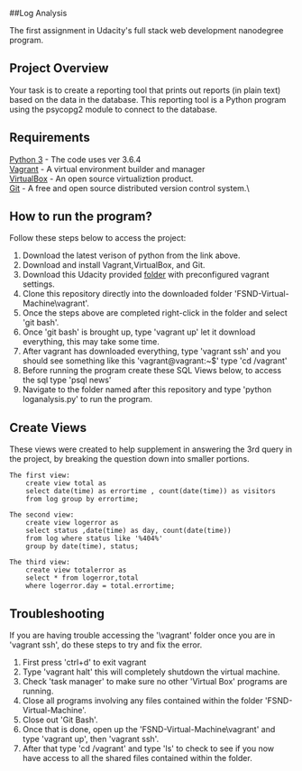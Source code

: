 ##Log Analysis

The first assignment in Udacity's full stack web development nanodegree program.

## Project Overview

Your task is to create a reporting tool that prints out reports (in plain text) based on the data in the database.
This reporting tool is a Python program using the psycopg2 module to connect to the database.

## Requirements

[Python 3](https://www.python.org/download/releases/3.0/) - The code uses ver 3.6.4\
[Vagrant](https://www.vagrantup.com/) - A virtual environment builder and manager\
[VirtualBox](https://www.virtualbox.org/) - An open source virtualiztion product.\
[Git](https://git-scm.com/downloads) - A free and open source distributed version control system.\

## How to run the program?

Follow these steps below to access the project:

1. Download the latest verison of python from the link above.
2. Download and install Vagrant,VirtualBox, and Git.
3. Download this Udacity provided [folder](https://d17h27t6h515a5.cloudfront.net/topher/2017/August/59822701_fsnd-virtual-machine/fsnd-virtual-machine.zip) with preconfigured vagrant settings.
4. Clone this repository directly into the downloaded folder 'FSND-Virtual-Machine\vagrant'.
5. Once the steps above are completed right-click in the folder and select 'git bash'.
6. Once 'git bash' is brought up, type 'vagrant up' let it download everything, this may take some time.
7. After vagrant has downloaded everything, type 'vagrant ssh' and you should see something like this 'vagrant@vagrant:~\$' type 'cd /vagrant'
8. Before running the program create these SQL Views below, to access the sql type 'psql news'
9. Navigate to the folder named after this repository and type 'python loganalysis.py' to run the program.

## Create Views

These views were created to help supplement in answering the 3rd query in the project, by breaking the question down into smaller portions.

    The first view:
    	create view total as
    	select date(time) as errortime , count(date(time)) as visitors
    	from log group by errortime;

    The second view:
    	create view logerror as
    	select status ,date(time) as day, count(date(time))
    	from log where status like '%404%'
    	group by date(time), status;

    The third view:
    	create view totalerror as
    	select * from logerror,total
    	where logerror.day = total.errortime;

## Troubleshooting

If you are having trouble accessing the '\vagrant' folder once you are in 'vagrant ssh', do these steps to try and fix the error.

1. First press 'ctrl+d' to exit vagrant
2. Type 'vagrant halt' this will completely shutdown the virtual machine.
3. Check 'task manager' to make sure no other 'Virtual Box' programs are running.
4. Close all programs involving any files contained within the folder 'FSND-Virtual-Machine'.
5. Close out 'Git Bash'.
6. Once that is done, open up the 'FSND-Virtual-Machine\vagrant' and type 'vagrant up', then 'vagrant ssh'.
7. After that type 'cd /vagrant' and type 'ls' to check to see if you now have access to all the shared files contained within the folder.
